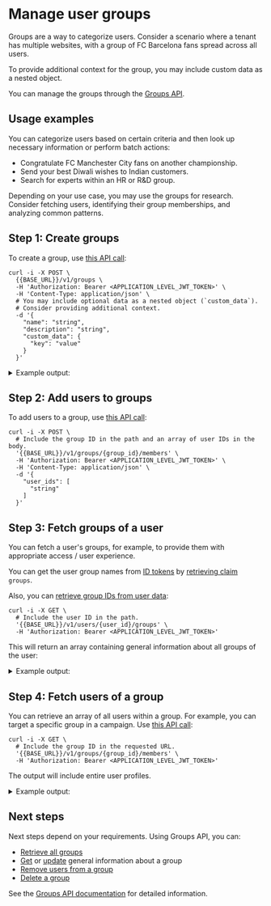 # Manage user groups

Groups are a way to categorize users. Consider a scenario where a tenant has multiple websites, with a group of FC Barcelona fans spread across all users. 

To provide additional context for the group, you may include custom data as a nested object.  

You can manage the groups through the [Groups API]().  

## Usage examples  

You can categorize users based on certain criteria and then look up necessary information or perform batch actions:  

- Congratulate FC Manchester City fans on another championship.
- Send your best Diwali wishes to Indian customers.
- Search for experts within an HR or R&D group.

Depending on your use case, you may use the groups for research. Consider fetching users, identifying their group memberships, and analyzing common patterns.  

## Step 1: Create groups  

To create a group, use [this API call]():  

```shell
curl -i -X POST \
  {{BASE_URL}}/v1/groups \
  -H 'Authorization: Bearer <APPLICATION_LEVEL_JWT_TOKEN>' \
  -H 'Content-Type: application/json' \
  # You may include optional data as a nested object (`custom_data`).
  # Consider providing additional context. 
  -d '{
    "name": "string",
    "description": "string",    
    "custom_data": {
      "key": "value"
    }
  }'
``` 

<details>  
<summary>Example output:</summary>  

```json
{
  "result": {
    "group_id": "4be2eff2574323ce",
    "name": "FC Barcelona fans",
    "description": "FC Barcelona fans across EMEA",
    "created_at": 1696481564,
    "updated_at": 1696481564,
    "custom_data": {
      "started_tracking": "2019-08-24T14:15:22Z"
    }
  }
}
```
</details>

## Step 2: Add users to groups  

To add users to a group, use [this API call]():  

```shell
curl -i -X POST \
  # Include the group ID in the path and an array of user IDs in the body. 
  '{{BASE_URL}}/v1/groups/{group_id}/members' \
  -H 'Authorization: Bearer <APPLICATION_LEVEL_JWT_TOKEN>' \
  -H 'Content-Type: application/json' \
  -d '{
    "user_ids": [
      "string"
    ]
  }'
```

## Step 3: Fetch groups of a user 

You can fetch a user's groups, for example, to provide them with appropriate access / user experience. 

You can get the user group names from [ID tokens]() by [retrieving claim]() `groups`. 

Also, you can [retrieve group IDs from user data]():  

```shell 
curl -i -X GET \
  # Include the user ID in the path. 
  '{{BASE_URL}}/v1/users/{user_id}/groups' \
  -H 'Authorization: Bearer <APPLICATION_LEVEL_JWT_TOKEN>'
```

This will return an array containing general information about all groups of the user:   

<details>  
<summary>Example output:</summary>  

```json
{
  "result": [
    {
      "group_id": "4be2eff2574323ce",
      "name": "FC Barcelona fans",
      "description": "FC Barcelona fans across EMEA",
      "created_at": 1696481564,
      "updated_at": 1696481987,
      "custom_data": {}
    }
  ]
}
```
</details>

## Step 4: Fetch users of a group  

You can retrieve an array of all users within a group. For example, you can target a specific group in a campaign. Use [this API call]():  

```shell 
curl -i -X GET \
  # Include the group ID in the requested URL. 
  '{{BASE_URL}}/v1/groups/{group_id}/members' \
  -H 'Authorization: Bearer <APPLICATION_LEVEL_JWT_TOKEN>'
```

The output will include entire user profiles.  

<details>  
<summary>Example output:</summary>  

<embed src="/guides/reusables/user/_user_group_example.md" />

</details> 

## Next steps  

Next steps depend on your requirements. Using Groups API, you can:  

- [Retrieve all groups]()  
- [Get]() or [update]() general information about a group  
- [Remove users from a group]()
- [Delete a group]()  

See the [Groups API documentation]() for detailed information.  